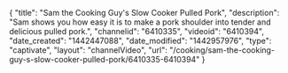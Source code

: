 {
    "title": "Sam the Cooking Guy's Slow Cooker Pulled Pork",
    "description": "Sam shows you how easy it is to make a pork shoulder into tender and delicious pulled pork.",
    "channelid": "6410335",
    "videoid": "6410394",
    "date_created": "1442447088",
    "date_modified": "1442957976",
    "type": "captivate",
    "layout": "channelVideo",
    "url": "\/cooking\/sam-the-cooking-guy-s-slow-cooker-pulled-pork\/6410335-6410394"
}